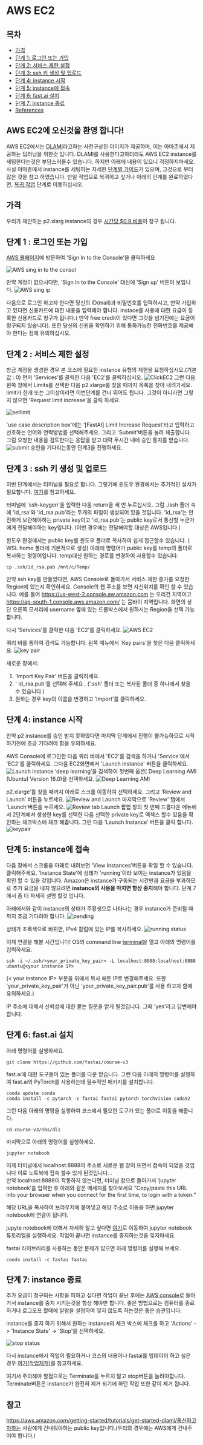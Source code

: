 ﻿# AWS EC2

## 목차
- [가격](#price)
- [단계 1: 로그인 또는 가입](#login)
- [단계 2: 서비스 제한 설정](#RequestServicelimit)
- [단계 3: ssh 키 생성 및 업로드](#sshkey)
- [단계 4: instance 시작](#launchinstance)
- [단계 5: instance에 접속](#connectioninstance)
- [단계 6: fast.ai  설치](#installfastai)
- [단계 7: instance 종료](#doneinstance)
- [References](#refer)

## AWS EC2에 오신것을 환영 합니다! 
AWS EC2에서는 [DLAMI](https://aws.amazon.com/machine-learning/amis/)라고하는 사전구상된 이미지가 제공하며, 이는 아마존에서 제공하는 딥러닝을 위한것 입니다. DLAMI를 사용한다고하더라도 AWS EC2 instance를 세팅한다는것은 부담스러울수 있습니다. 하지만 아래에 내용이 있으니 걱정하지마세요. 사실 아마존에서 instance를 세팅하는 자세한 [단계별 가이드](https://aws.amazon.com/getting-started/tutorials/get-started-dlami/)가 있으며,  그것으로 부터 많은 것을 참고 하였습니다. 
만일 작업으로 복귀하고 싶거나 아래의 단계를 완료하였다면, [복귀 작업](https://course.fast.ai/update_aws.html) 단계로 이동하십시오.

## 가격 <span id="price"></span>
우리가 제안하는 p2.xlarg instance의 경우 [시간당 $0.9 비용](https://aws.amazon.com/ec2/instance-types/p2/)이 청구 됩니다.

## 단계 1 : 로그인 또는 가입<span id="login"></span>
[AWS 웹페이지](https://aws.amazon.com/)에 방문하여 'Sign In to the Console'을 클릭하세요

![AWS sing in to the consol](https://course.fast.ai/images/aws/signin.png)

만약 계정이 없으시다면, 'Sign In to the Console' 대신에 'Sign up' 버튼이 보입니다.
![AWS sing ip](https://course.fast.ai/images/aws/signup.png)

다음으로 로그인 하고자 한다면 당신의 ID(mail)과 비밀번호를 입력하시고, 만약 가입하고 있다면 신용카드에 대한 내용을 입력해야 합니다. instace를 사용에 대한 요금이 등록한 신용카드로 청구가 됩니다.( 만약 free credit이 있다면 그것을 넘기전에는 요금이 청구되지 않습니다).  또한 당신의 신원을 확인하기 위해 통화가능한 전화번호를 제공해야 한다는 점에 유의하십시오.

## 단계 2 : 서비스 제한 설정<span id="RequestServicelimit"></span>
방금 계정을 생성한 경우 본 코스에 필요한 instance 유형의 제한을 요청하십시오.(기본값 : 0)
먼저 'Services'를 클릭한 다음 'EC2'를 클릭하십시오.
![ClickEC2](https://course.fast.ai/images/aws/ec2.png)
그런 다음 왼쪽 창에서 Limits를 선택한 다음 p2.xlarge를 찾을 때까지 목록을 찾아 내려가세요. limit가 한개 또는 그이상이라면 이번단계를 건너 뛰어도 됩니다. 그것이 아니라면 그렇지 않으면 'Request limit increase'을 클릭 하세요.

![setlimit](https://course.fast.ai/images/aws/increase_limit.png)

'use case description box'에는 ‘[FastAI] Limit Increase Request’라고 입력하고 선호하는 언어와 연락방법를 선택해주세요. 그리고 'Submit'버튼을 눌려 체출합니다. 그럼 요청한 내용을 검토한다는 응답을 받고 대략 두시간 내에 승인 통지를 받습니다.
 ![submit](https://course.fast.ai/images/aws/increase_limit2.png)
승인을 기다리는동안 단계3을 진행하세요.


## 단계 3 : ssh 키 생성 및 업로드 <span id="sshkey"></span>
이번 단계에서는 터미널을 필요로 합니다. 그렇기에 윈도우 환경에서는 추가적인 설치가 필요합니다. [여기](https://course.fast.ai/terminal_tutorial.html)를 참고하세요.

터미널에 'ssh-keygen'을 입력한 다음 return을 세 번 누르십시오.  그럼 ./ssh 폴더 속에 'id_rsa'와 'id_rsa.pub'라는 두개의 파일이 생성되어 있을 것입니다. 'id_rsa'는 안전하게 보관해야하는 private key이고 'id_rsa.pub'는 public key로서 통신할 누군가에게 전달해야하는 key입니다. (이번 경우에는 전달해야할 대상은 AWS입니다.)

윈도우 환경에서는 public key를 윈도우 폴더로 복사하여 쉽게 접근할수 있습니다. ( WSL home 폴더에 기본적으로 생성)  아래에 명령어가 public key를 temp의 폴더로 복사하는 명령어입니다. temp대신 원하는 경로를 변경하여 사용할수 있습니다.
```console
cp .ssh/id_rsa.pub /mnt/c/Temp/
```
만약 ssh key를 만들었다면, AWS Console로 돌아가서 서비스 제한 증가를 요청한 Region에 있는지 확인하세요.  Console의 웹 주소를 보면 자신위치를 확인 할 수 있습니다. 예를 들어 https://us-west-2.console.aw.amazon.com 는 오리건 지역이고  https://ap-south-1.console.aws.amazon.com/ 는 뭄바이 지역입니다.  화면의 상단 오른쪽 모서리에 username 옆에 있는 드롭박스에서 원하시는 Region을 선택 가능 합니다.

다시 'Services'를 클릭한 다음 'EC2'를 클릭하세요.
![AWS EC2](https://course.fast.ai/images/aws/ec2.png)

쿼리 바를 통하여 검색도 가능합니다. 왼쪽 메뉴에서 'Key pairs'을 찾은 다음 클릭하세요.
![key pair](https://course.fast.ai/images/aws/key_pair.png)

새로운 창에서:

 1.  ‘Import Key Pair’ 버튼을 클릭하세요.
 2.  ' id_rsa.pub'를 선택해 주세요 . ('.ssh' 폴더 또는 복사된 폴더 중 하나에서 찾을 수 있습니다.)
 3. 원하는 경우 key의 이름을 변경하고  ‘Import’를 클릭하세요.
 
## 단계 4: instance 시작 <span id="launchinstance"></span>

만약 p2 instance를 승인 받지 못하였다면 마지막 단계에서 진행이 불가능하므로 시작하기전에 조금 기다려야 함을 유의하세요.

 AWS Console에 로그인한 다음 쿼리 바에서 'EC2'를 검색을 하거나 'Service'에서 'EC2'를 클릭하세요. 그다음  EC2화면에서 'Launch instance' 버튼을 클릭하세요.
 ![Launch instance](https://course.fast.ai/images/aws/launch_instance.png)
‘deep learning’을 검색하여 첫번째 옵션( Deep Learning AMI (Ubuntu) Version 16.0)을 선택하세요. 
![Deep Learning AMI ](https://course.fast.ai/images/aws/amiubuntu.png)

p2.xlarge'를 찾을 때까지 아래로 스크롤 이동하여 선택하세요. 그리고 ‘Review and Launch’ 버튼을 누르세요.
![Review and Launch ](https://course.fast.ai/images/aws/p2.png)
마지막으로 'Review' 탭에서 'Launch'버튼을 누르세요.
![Review tab Launch ](https://course.fast.ai/images/aws/launch.png)
팝업 창의 첫 번째 드롭다운 메뉴에서 2단계에서 생성한 key를  선택한 다음 선택한 private key로 액섹스 할수 있음을 확인하는 체크박스에 체크 해줍니다. 그런 다음 ‘Launch Instance’ 버튼을 클릭 합니다.
![keypair ](https://course.fast.ai/images/aws/key.png)


## 단계 5: instance에 접속<span id="connectioninstance"></span>

다음 창에서 스크롤을 아래로 내려보면 ‘View Instances’버튼을 확일 할 수 있습니다. 클릭해주세요. 'Instance State'에 상태가 'running'이라 보이는 instance가 있음을 확인 할 수 있을 것입니다. Amazon은 instance가 구동되는 시간만큼 요금을 부과하므로 추가 요금을 내지 않으려면 **instance의 사용을 마치면 항상 중지**해야 합니다. 단계 7에서 좀 더 자세히 설명 할것 입니다.

아래에서와 같이 instance의 상태가 주황생으로 나타나는 경우 instance가 준비될 때까지 조금 기다려야 합니다.
![pending](https://course.fast.ai/images/aws/pending.png)

상태가 초록색으로 바뀌면, IPv4 칼럼에 있는 IP를 복사하세요.
 ![running status](https://course.fast.ai/images/aws/pubdns.png)

이제 연결을 해볼 시간입니다! OS의 command line [terminal](https://course.fast.ai/terminal_tutorial_)을 열고 아래의 명령어를 입력하세요.
```console
ssh -i ~/.ssh/<your_private_key_pair> -L localhost:8888:localhost:8888 ubuntu@<your instance IP>
```
(< your instance IP> 부분을 위에서 복사 해둔 IP로 변경해주세요. 또한   'your_private_key_pair'가 아닌 'your_private_key_pair.pub'를 사용 하고자 함에 유의하세요.)

IP 주소에 대해서 신뢰성에 대한 묻는 질문을 받게 될것입니다. 그때 'yes'라고 답변해야합니다.

## 단계 6: fast.ai 설치<span id="installfastai"></span>

아래 명령어를 실행하세요.
```
git clone https://github.com/fastai/course-v3
```
fast.ai에 대한 도구들이 있는 폴더를 다운 받습니다.
그런 다음 아래의 명령어를 실행하여  fast.ai와 PyTorch를 사용하는데 필수적인 패키지를 설치합니다. 
```
conda update conda
conda install -c pytorch -c fastai fastai pytorch torchvision cuda92
```
그런 다음 아래의 명령을 실행하여 코스에서 필요한 도구가 있는 폴더로 이동을 해줍니다.
```
cd course-v3/nbs/dl1
```
마지막으로 아래의 명령어를 실행하세요.
```
jupyter notebook
```
 이제 터미널에서 localhost:8888의 주소로 새로운 웹 창이 뜨면서 접속이 되었을 것입니다 이로 노트북에 접속 할수 있게 된것입니다. .   
만약 localhost:8888이 작동하지 않는다면, 터미널 창으로 돌아가서 ‘jupyter notebook’을 입력한 후 아래와 같은 메세지를 찾아보세요 “Copy/paste this URL into your browser when you connect for the first time, to login with a token:”

해당 URL을 복사하여 브라우저에 붙여넣고 해당 주소로 이동을 하면 jupyter notebook에 연결이 됩니다. 

jupyte notebook에 대해서 자세히 알고 싶다면 [여기](https://course.fast.ai/index.html)로 이동하여 jupyter notebook 튜토리얼을 실행하세요.  작업이 끝나면 instance를 중지하는것을 잊지마세요.

fastai 라이브러리를 사용하는 동안 문제가 있으면 아래 명령어를 실행해 보세요.
```
conda install -c fastai fastai
```

## 단계 7: instance 종료<span id="doneinstance"></span>

추가 요금이 청구되는 사항을 피하고 싶다면 작업이 끝난 후에는 [AWS console](https://us-west-2.console.aws.amazon.com/ec2)로 돌아가서 instance를 중지 시키는것을 항상 해야만 합니다.  좋은 방법으로는 컴퓨터를 종료하거나 로그오프 할때에 알람을 설정하여 잊지 않도록 하는것은 좋은 습관입니다.

instance를 중지 하기 위해서 원하는 instance의 체크 박스에 체크를 하고 'Actions' -> 'Instance State' -> 'Stop'을 선택하세요. 

![stop status](https://course.fast.ai/images/aws/stop.png)

다시 instance에서 작업이 필요하거나 코스의 내용이나 fastai를 업데이터 하고 싶은 경우 [여기(작업재개)](https://course.fast.ai/update_aws.html)를 참고하세요.

여기서 주의해야 할점으로는 Terminate을 누르지 말고  stop버튼을 눌려야합니다. Terminate버튼은 instance가 완전히 제거 되기에 하던 작업 또한 같이 제거 됩니다.

## 참고<span id="refer"></span>
https://aws.amazon.com/getting-started/tutorials/get-started-dlami/통신하고자하는 사람에게 건내줘야하는 public key입니다.(우리의 경우에는 AWS에게 건내주어야 합니다.)



